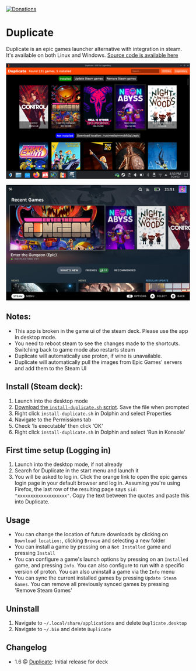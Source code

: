 [![Donations](https://img.shields.io/badge/Support%20on-Ko--Fi-red)](https://ko-fi.com/suchmememanyskill)

# Duplicate

Duplicate is an epic games launcher alternative with integration in steam. It's available on both Linux and Windows. [Source code is available here](https://github.com/suchmememanyskill/Duplicate)

![Example](https://raw.githubusercontent.com/suchmememanyskill/steam-deck-addons/main/Duplicate-epicgames-launcher/Example.png)

![Example2](https://raw.githubusercontent.com/suchmememanyskill/steam-deck-addons/main/Duplicate-epicgames-launcher/Example2.png)

## Notes:
- This app is broken in the game ui of the steam deck. Please use the app in desktop mode.
- You need to reboot steam to see the changes made to the shortcuts. Switching back to game mode also restarts steam
- Duplicate will automatically use proton, if wine is unavailable.
- Duplicate will automatically pull the images from Epic Games' servers and add them to the Steam UI

## Install (Steam deck):
1. Launch into the desktop mode
2. [Download the `install-duplicate.sh` script](https://github.com/suchmememanyskill/steam-deckt-addons/releases/download/1.0/install-duplicate.sh). Save the file when prompted
3. Right click `install-duplicate.sh` in Dolphin and select Properties
4. Navigate to the Permissions tab
5. Check 'Is executable' then click 'OK'
6. Right click `install-duplicate.sh` in Dolphin and select 'Run in Konsole'

## First time setup (Logging in)
1. Launch into the desktop mode, if not already
2. Search for Duplicate in the start menu and launch it
3. You will be asked to log in. Click the orange link to open the epic games login page in your default browser and log in. Assuming you're using Firefox, the last row of the resulting page says `sid:    "xxxxxxxxxxxxxxxxxxx"`. Copy the text between the quotes and paste this into Duplicate.

## Usage
- You can change the location of future downloads by clicking on `Download location:`, clicking `Browse` and selecting a new folder
- You can install a game by pressing on a `Not Installed` game and pressing `Install`
- You can configure a game's launch options by pressing on an `Installed` game, and pressing `Info`. You can also configure to run with a specific version of proton. You can also uninstall a game via the `Info` menu
- You can sync the current installed games by pressing `Update Steam Games`. You can remove all previously synced games by pressing 'Remove Steam Games'

## Uninstall
1. Navigate to `~/.local/share/applications` and delete `Duplicate.desktop`
2. Navigate to `~/.bin` and delete `Duplicate`

## Changelog
- 1.6 @ [Duplicate](https://github.com/suchmememanyskill/Duplicate/releases/tag/1.6): Initial release for deck